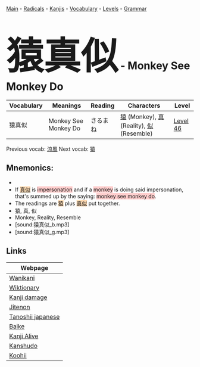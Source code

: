 <style> bigfont {font-size: 100px}</style>
[Main](../README.md) -
[Radicals](../radicals.md) -
[Kanjis](../kanjis.md) -
[Vocabulary](../vocabulary.md) -
[Levels](../levels.md) -
[Grammar](../grammar.md)
# <bigfont> 猿真似</bigfont> - Monkey See Monkey Do 

| Vocabulary | Meanings | Reading | Characters | Level |
| --- | --- | --- | --- | --- |
| 猿真似 | Monkey See Monkey Do | さるまね |  [猿](../kanjis/猿.md) (Monkey), [真](../kanjis/真.md) (Reality), [似](../kanjis/似.md) (Resemble) | [Level 46](../levels/wk_level46.md) |

Previous vocab: [涼風](涼風.md) Next vocab: [猿](猿.md) 

## Mnemonics:

* 
* If <span style="background-color:#fed8b1"> [真似](https://jisho.org/search/真似)</span> is <span style="background-color:#ffcccb"> impersonation</span> and if a <span style="background-color:#ffcccb"> monkey</span> is doing said impersonation, that's summed up by the saying: <span style="background-color:#ffcccb"> monkey see monkey do</span>.
* The readings are <span style="background-color:#fed8b1"> [猿](https://jisho.org/search/猿)</span> plus <span style="background-color:#fed8b1"> [真似](https://jisho.org/search/真似)</span> put together.
* 猿, 真, 似
* Monkey, Reality, Resemble
* [sound:猿真似_b.mp3]
* [sound:猿真似_g.mp3]


## Links 

| Webpage |
| --- |
| [Wanikani          ](https://www.wanikani.com/kanji/猿真似) |
| [Wiktionary        ](https://en.wiktionary.org/wiki/猿真似) |
| [Kanji damage      ](http://www.kanjidamage.com/kanji/search?utf8=✓&q=猿真似) |
| [Jitenon           ](https://jitenon.com/kanji/猿真似) |
| [Tanoshii japanese ](https://www.tanoshiijapanese.com/dictionary/kanji.cfm?k=猿真似) |
| [Baike             ](https://baike.baidu.com/item/猿真似) |
| [Kanji Alive       ](https://app.kanjialive.com/猿真似) |
| [Kanshudo          ](https://www.kanshudo.com/searchmn?q=猿真似) |
| [Koohii            ](https://kanji.koohii.com/study/kanji/猿真似) |
